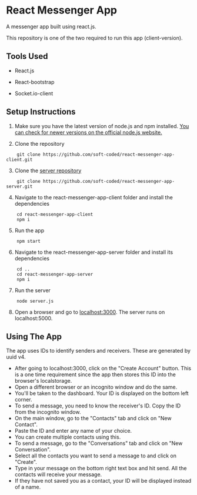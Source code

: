 # React Messenger App

A messenger app built using react.js.

This repository is one of the two required to run this app (client-version).


## Tools Used

* React.js

* React-bootstrap

* Socket.io-client



## Setup Instructions

1. Make sure you have the latest version of node.js and npm installed. [You can check for newer versions on the official node.js website.](https://nodejs.org/en/)

2. Clone the repository

```
    git clone https://github.com/soft-coded/react-messenger-app-client.git
```
3. Clone the [server repository](https://github.com/soft-coded/react-messenger-app-server)

```
    git clone https://github.com/soft-coded/react-messenger-app-server.git
```
4. Navigate to the react-messenger-app-client folder and install the dependencies

```
    cd react-messenger-app-client
    npm i
```    
5. Run the app

```
    npm start
 ``` 
6. Navigate to the react-messenger-app-server folder and install its dependencies

```
    cd ..
    cd react-messenger-app-server
    npm i
```    
7. Run the server

```
    node server.js
``` 
8. Open a browser and go to [localhost:3000](http://localhost:3000). The server runs on localhost:5000.

## Using The App
The app uses IDs to identify senders and receivers. These are generated by uuid v4.
* After going to localhost:3000, click on the "Create Account" button. This is a one time requirement since the app then stores this ID into the browser's localstorage.
* Open a different browser or an incognito window and do the same.
* You'll be taken to the dashboard. Your ID is displayed on the bottom left corner.
* To send a message, you need to know the receiver's ID. Copy the ID from the incognito window.
* On the main window, go to the "Contacts" tab and click on "New Contact".
* Paste the ID and enter any name of your choice. 
* You can create multiple contacts using this.
* To send a message, go to the "Conversations" tab and click on "New Conversation".
* Select all the contacts you want to send a message to and click on "Create".
* Type in your message on the bottom right text box and hit send. All the contacts will receive your message.
* If they have not saved you as a contact, your ID will be displayed instead of a name.
